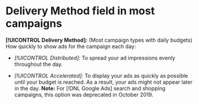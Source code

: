 # Delivery Method field in most campaigns

**[!UICONTROL Delivery Method]:** (Most campaign types with daily budgets) How quickly to show ads for the campaign
each day:

* *[!UICONTROL Distributed]:* To spread your ad impressions evenly throughout the day.

* *[!UICONTROL Accelerated]:* To display your ads as quickly as possible until your budget is reached. As a result, your ads might not appear later in the day. **Note:** For [!DNL Google Ads] search and shopping campaigns, this option was deprecated in October 2019.
